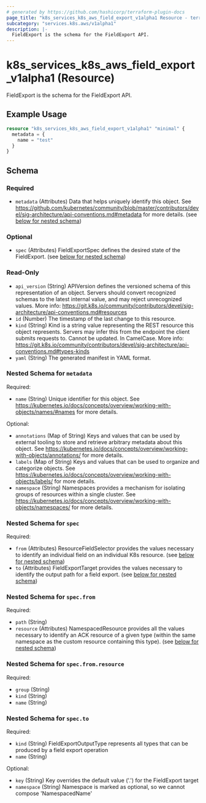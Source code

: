 ```yaml
---
# generated by https://github.com/hashicorp/terraform-plugin-docs
page_title: "k8s_services_k8s_aws_field_export_v1alpha1 Resource - terraform-provider-k8s"
subcategory: "services.k8s.aws/v1alpha1"
description: |-
  FieldExport is the schema for the FieldExport API.
---
```


# k8s_services_k8s_aws_field_export_v1alpha1 (Resource)

FieldExport is the schema for the FieldExport API.

## Example Usage

```terraform
resource "k8s_services_k8s_aws_field_export_v1alpha1" "minimal" {
  metadata = {
    name = "test"
  }
}
```

<!-- schema generated by tfplugindocs -->
## Schema

### Required

- `metadata` (Attributes) Data that helps uniquely identify this object. See https://github.com/kubernetes/community/blob/master/contributors/devel/sig-architecture/api-conventions.md#metadata for more details. (see [below for nested schema](#nestedatt--metadata))

### Optional

- `spec` (Attributes) FieldExportSpec defines the desired state of the FieldExport. (see [below for nested schema](#nestedatt--spec))

### Read-Only

- `api_version` (String) APIVersion defines the versioned schema of this representation of an object. Servers should convert recognized schemas to the latest internal value, and may reject unrecognized values. More info: https://git.k8s.io/community/contributors/devel/sig-architecture/api-conventions.md#resources
- `id` (Number) The timestamp of the last change to this resource.
- `kind` (String) Kind is a string value representing the REST resource this object represents. Servers may infer this from the endpoint the client submits requests to. Cannot be updated. In CamelCase. More info: https://git.k8s.io/community/contributors/devel/sig-architecture/api-conventions.md#types-kinds
- `yaml` (String) The generated manifest in YAML format.

<a id="nestedatt--metadata"></a>
### Nested Schema for `metadata`

Required:

- `name` (String) Unique identifier for this object. See https://kubernetes.io/docs/concepts/overview/working-with-objects/names/#names for more details.

Optional:

- `annotations` (Map of String) Keys and values that can be used by external tooling to store and retrieve arbitrary metadata about this object. See https://kubernetes.io/docs/concepts/overview/working-with-objects/annotations/ for more details.
- `labels` (Map of String) Keys and values that can be used to organize and categorize objects. See https://kubernetes.io/docs/concepts/overview/working-with-objects/labels/ for more details.
- `namespace` (String) Namespaces provides a mechanism for isolating groups of resources within a single cluster. See https://kubernetes.io/docs/concepts/overview/working-with-objects/namespaces/ for more details.


<a id="nestedatt--spec"></a>
### Nested Schema for `spec`

Required:

- `from` (Attributes) ResourceFieldSelector provides the values necessary to identify an individual field on an individual K8s resource. (see [below for nested schema](#nestedatt--spec--from))
- `to` (Attributes) FieldExportTarget provides the values necessary to identify the output path for a field export. (see [below for nested schema](#nestedatt--spec--to))

<a id="nestedatt--spec--from"></a>
### Nested Schema for `spec.from`

Required:

- `path` (String)
- `resource` (Attributes) NamespacedResource provides all the values necessary to identify an ACK resource of a given type (within the same namespace as the custom resource containing this type). (see [below for nested schema](#nestedatt--spec--from--resource))

<a id="nestedatt--spec--from--resource"></a>
### Nested Schema for `spec.from.resource`

Required:

- `group` (String)
- `kind` (String)
- `name` (String)



<a id="nestedatt--spec--to"></a>
### Nested Schema for `spec.to`

Required:

- `kind` (String) FieldExportOutputType represents all types that can be produced by a field export operation
- `name` (String)

Optional:

- `key` (String) Key overrides the default value ('<namespace>.<FieldExport-resource-name>') for the FieldExport target
- `namespace` (String) Namespace is marked as optional, so we cannot compose 'NamespacedName'


